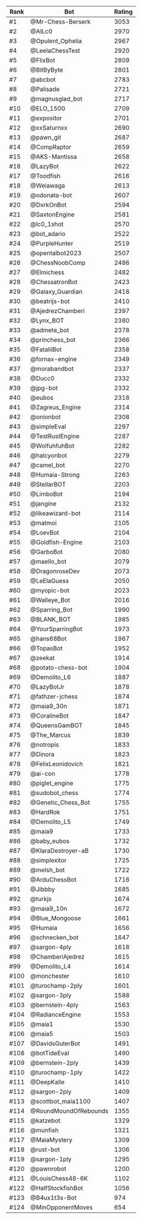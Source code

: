 Rank|Bot|Rating
---|---|---
#1|@Mr-Chess-Berserk|3053
#2|@AILc0|2970
#3|@Opulent_Ophelia|2967
#4|@LeelaChessTest|2920
#5|@FlixBot|2809
#6|@BitByByte|2801
#7|@abcbot|2783
#8|@Palisade|2721
#9|@magnusglad_bot|2717
#10|@ELO_1500|2709
#11|@expositor|2701
#12|@xxSaturnxx|2690
#13|@pawn_git|2687
#14|@CompRaptor|2659
#15|@AKS-Mantissa|2658
#16|@LazyBot|2622
#17|@Toodfish|2616
#18|@Weiawaga|2613
#19|@odonata-bot|2607
#20|@DxrkOnBot|2594
#21|@SaxtonEngine|2581
#22|@lc0_1shot|2570
#23|@bot_adario|2522
#24|@PurpleHunter|2519
#25|@opentalbot2023|2507
#26|@ChessNoobComp|2486
#27|@Elmichess|2482
#28|@ChessatronBot|2423
#29|@Galaxy_Guardian|2418
#30|@beatrijs-bot|2410
#31|@AjedrezChamberi|2397
#32|@Lynx_BOT|2380
#33|@admete_bot|2378
#34|@princhess_bot|2366
#35|@FataliiBot|2358
#36|@fornax-engine|2349
#37|@morabandbot|2337
#38|@Ducc0|2332
#39|@jpg-bot|2332
#40|@eubos|2318
#41|@Zagreus_Engine|2314
#42|@onionbot|2308
#43|@simpleEval|2297
#44|@TestRustEngine|2287
#45|@WolfuhfuhBot|2282
#46|@halcyonbot|2279
#47|@camel_bot|2270
#48|@Humaia-Strong|2263
#49|@StellarBOT|2203
#50|@LimboBot|2194
#51|@jangine|2132
#52|@likeawizard-bot|2114
#53|@matmoi|2105
#54|@LoevBot|2104
#55|@Goldfish-Engine|2103
#56|@GarboBot|2080
#57|@maello_bot|2079
#58|@DragonroseDev|2073
#59|@LeElaGuess|2050
#60|@myopic-bot|2023
#61|@Walleye_Bot|2016
#62|@Sparring_Bot|1990
#63|@BLANK_BOT|1985
#64|@YourSparringBot|1973
#65|@hans68Bot|1967
#66|@TopasBot|1952
#67|@zeekat|1914
#68|@potato-chess-bot|1904
#69|@Demolito_L6|1887
#70|@LazyBotJr|1878
#71|@fathzer-jchess|1874
#72|@maia9_30n|1871
#73|@CoralineBot|1847
#74|@QueensGamBOT|1845
#75|@The_Marcus|1839
#76|@notropis|1833
#77|@Dinora|1823
#78|@FelixLeonidovich|1821
#79|@ai-con|1778
#80|@piglet_engine|1775
#81|@sudobot_chess|1774
#82|@Genetic_Chess_Bot|1755
#83|@HardRok|1751
#84|@Demolito_L5|1749
#85|@maia9|1733
#86|@baby_eubos|1732
#87|@KlaraDestroyer-aB|1730
#88|@simplexitor|1725
#89|@melsh_bot|1722
#90|@ArduChessBot|1716
#91|@Jibbby|1685
#92|@turkjs|1674
#93|@maia9_10n|1672
#94|@Blue_Mongoose|1661
#95|@Humaia|1656
#96|@schnecken_bot|1647
#97|@sargon-4ply|1618
#98|@ChamberiAjedrez|1615
#99|@Demolito_L4|1614
#100|@monchester|1610
#101|@turochamp-2ply|1601
#102|@sargon-3ply|1588
#103|@bernstein-4ply|1563
#104|@RadianceEngine|1553
#105|@maia1|1530
#106|@maia5|1503
#107|@DavidsGuterBot|1491
#108|@botTideEval|1490
#109|@bernstein-2ply|1439
#110|@turochamp-1ply|1422
#111|@DeepKalle|1410
#112|@sargon-2ply|1409
#113|@scottbot_maia1100|1407
#114|@RoundMoundOfRebounds|1355
#115|@katzebot|1329
#116|@munfish|1321
#117|@MaiaMystery|1309
#118|@rust-bot|1306
#119|@sargon-1ply|1295
#120|@pawnrobot|1200
#121|@LouisChess48-6K|1102
#122|@HalfStockfishBot|1056
#123|@B4ux1t3s-Bot|974
#124|@MinOpponentMoves|654
